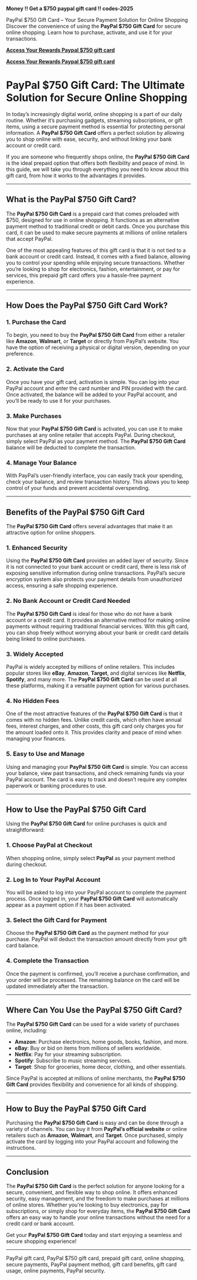 **Money !! Get a $750 paypal gift card !! codes-2025**

PayPal $750 Gift Card – Your Secure Payment Solution for Online Shopping  
Discover the convenience of using the **PayPal $750 Gift Card** for secure online shopping. Learn how to purchase, activate, and use it for your transactions.

**[Access Your Rewards Paypal $750 gift card](https://amazonfreecode.com/lp/d38ec62)**

**[Access Your Rewards Paypal $750 gift card](https://amazonfreecode.com/lp/d38ec62)**

# PayPal $750 Gift Card: The Ultimate Solution for Secure Online Shopping

In today’s increasingly digital world, online shopping is a part of our daily routine. Whether it’s purchasing gadgets, streaming subscriptions, or gift items, using a secure payment method is essential for protecting personal information. A **PayPal $750 Gift Card** offers a perfect solution by allowing you to shop online with ease, security, and without linking your bank account or credit card. 

If you are someone who frequently shops online, the **PayPal $750 Gift Card** is the ideal prepaid option that offers both flexibility and peace of mind. In this guide, we will take you through everything you need to know about this gift card, from how it works to the advantages it provides. 

---

## What is the PayPal $750 Gift Card?

The **PayPal $750 Gift Card** is a prepaid card that comes preloaded with $750, designed for use in online shopping. It functions as an alternative payment method to traditional credit or debit cards. Once you purchase this card, it can be used to make secure payments at millions of online retailers that accept PayPal.

One of the most appealing features of this gift card is that it is not tied to a bank account or credit card. Instead, it comes with a fixed balance, allowing you to control your spending while enjoying secure transactions. Whether you’re looking to shop for electronics, fashion, entertainment, or pay for services, this prepaid gift card offers you a hassle-free payment experience.

---

## How Does the PayPal $750 Gift Card Work?

### 1. **Purchase the Card**
To begin, you need to buy the **PayPal $750 Gift Card** from either a retailer like **Amazon**, **Walmart**, or **Target** or directly from PayPal’s website. You have the option of receiving a physical or digital version, depending on your preference.

### 2. **Activate the Card**
Once you have your gift card, activation is simple. You can log into your PayPal account and enter the card number and PIN provided with the card. Once activated, the balance will be added to your PayPal account, and you’ll be ready to use it for your purchases.

### 3. **Make Purchases**
Now that your **PayPal $750 Gift Card** is activated, you can use it to make purchases at any online retailer that accepts PayPal. During checkout, simply select PayPal as your payment method. The **PayPal $750 Gift Card** balance will be deducted to complete the transaction.

### 4. **Manage Your Balance**
With PayPal’s user-friendly interface, you can easily track your spending, check your balance, and review transaction history. This allows you to keep control of your funds and prevent accidental overspending.

---

## Benefits of the PayPal $750 Gift Card

The **PayPal $750 Gift Card** offers several advantages that make it an attractive option for online shoppers.

### 1. **Enhanced Security**
Using the **PayPal $750 Gift Card** provides an added layer of security. Since it is not connected to your bank account or credit card, there is less risk of exposing sensitive information during online transactions. PayPal’s secure encryption system also protects your payment details from unauthorized access, ensuring a safe shopping experience.

### 2. **No Bank Account or Credit Card Needed**
The **PayPal $750 Gift Card** is ideal for those who do not have a bank account or a credit card. It provides an alternative method for making online payments without requiring traditional financial services. With this gift card, you can shop freely without worrying about your bank or credit card details being linked to online purchases.

### 3. **Widely Accepted**
PayPal is widely accepted by millions of online retailers. This includes popular stores like **eBay**, **Amazon**, **Target**, and digital services like **Netflix**, **Spotify**, and many more. The **PayPal $750 Gift Card** can be used at all these platforms, making it a versatile payment option for various purchases.

### 4. **No Hidden Fees**
One of the most attractive features of the **PayPal $750 Gift Card** is that it comes with no hidden fees. Unlike credit cards, which often have annual fees, interest charges, and other costs, this gift card only charges you for the amount loaded onto it. This provides clarity and peace of mind when managing your finances.

### 5. **Easy to Use and Manage**
Using and managing your **PayPal $750 Gift Card** is simple. You can access your balance, view past transactions, and check remaining funds via your PayPal account. The card is easy to track and doesn’t require any complex paperwork or banking procedures to use.

---

## How to Use the PayPal $750 Gift Card

Using the **PayPal $750 Gift Card** for online purchases is quick and straightforward:

### 1. **Choose PayPal at Checkout**
When shopping online, simply select **PayPal** as your payment method during checkout.

### 2. **Log In to Your PayPal Account**
You will be asked to log into your PayPal account to complete the payment process. Once logged in, your **PayPal $750 Gift Card** will automatically appear as a payment option if it has been activated.

### 3. **Select the Gift Card for Payment**
Choose the **PayPal $750 Gift Card** as the payment method for your purchase. PayPal will deduct the transaction amount directly from your gift card balance.

### 4. **Complete the Transaction**
Once the payment is confirmed, you’ll receive a purchase confirmation, and your order will be processed. The remaining balance on the card will be updated immediately after the transaction.

---

## Where Can You Use the PayPal $750 Gift Card?

The **PayPal $750 Gift Card** can be used for a wide variety of purchases online, including:

- **Amazon**: Purchase electronics, home goods, books, fashion, and more.
- **eBay**: Buy or bid on items from millions of sellers worldwide.
- **Netflix**: Pay for your streaming subscription.
- **Spotify**: Subscribe to music streaming services.
- **Target**: Shop for groceries, home decor, clothing, and other essentials.

Since PayPal is accepted at millions of online merchants, the **PayPal $750 Gift Card** provides flexibility and convenience for all kinds of shopping.

---

## How to Buy the PayPal $750 Gift Card

Purchasing the **PayPal $750 Gift Card** is easy and can be done through a variety of channels. You can buy it from **PayPal’s official website** or online retailers such as **Amazon**, **Walmart**, and **Target**. Once purchased, simply activate the card by logging into your PayPal account and following the instructions.

---

## Conclusion

The **PayPal $750 Gift Card** is the perfect solution for anyone looking for a secure, convenient, and flexible way to shop online. It offers enhanced security, easy management, and the freedom to make purchases at millions of online stores. Whether you’re looking to buy electronics, pay for subscriptions, or simply shop for everyday items, the **PayPal $750 Gift Card** offers an easy way to handle your online transactions without the need for a credit card or bank account.

Get your **PayPal $750 Gift Card** today and start enjoying a seamless and secure shopping experience!

---

PayPal gift card, PayPal $750 gift card, prepaid gift card, online shopping, secure payments, PayPal payment method, gift card benefits, gift card usage, online payments, PayPal security.
